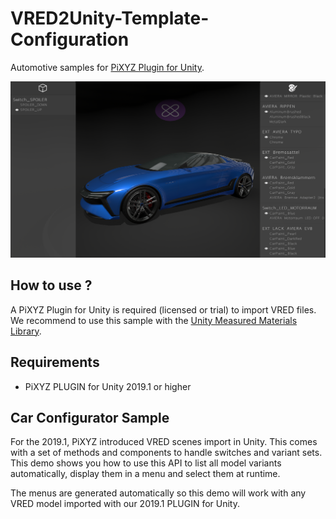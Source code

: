 # VRED2Unity-Template-Configuration

Automotive samples for [PiXYZ Plugin for Unity](https://www.pixyz-software.com/plugin/).

![Car Confifurator](/images/CarConfig.png)

## How to use ?

A PiXYZ Plugin for Unity is required (licensed or trial) to import VRED files. We recommend to use this sample with the [Unity Measured Materials Library](https://assetstore.unity.com/packages/2d/textures-materials/unity-measured-materials-library-138814).

## Requirements

* PiXYZ PLUGIN for Unity 2019.1 or higher

## Car Configurator Sample

For the 2019.1, PiXYZ introduced VRED scenes import in Unity. This comes with a set of methods and components to handle switches and variant sets. This demo shows you how to use this API to list all model variants automatically, display them in a menu and select them at runtime.

The menus are generated automatically so this demo will work with any VRED model imported with our 2019.1 PLUGIN for Unity.
